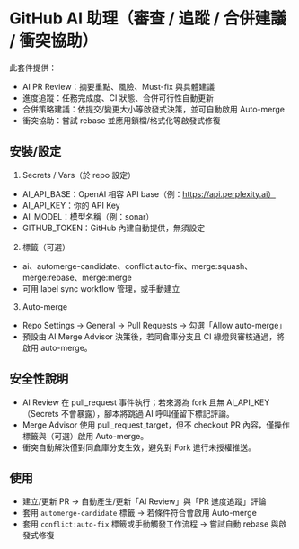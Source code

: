 # GitHub AI 助理（審查 / 追蹤 / 合併建議 / 衝突協助）

此套件提供：
- AI PR Review：摘要重點、風險、Must-fix 與具體建議
- 進度追蹤：任務完成度、CI 狀態、合併可行性自動更新
- 合併策略建議：依提交/變更大小等啟發式決策，並可自動啟用 Auto-merge
- 衝突協助：嘗試 rebase 並應用鎖檔/格式化等啟發式修復

## 安裝/設定

1) Secrets / Vars（於 repo 設定）
- AI_API_BASE：OpenAI 相容 API base（例：https://api.perplexity.ai）
- AI_API_KEY：你的 API Key
- AI_MODEL：模型名稱（例：sonar）
- GITHUB_TOKEN：GitHub 內建自動提供，無須設定

2) 標籤（可選）
- ai、automerge-candidate、conflict:auto-fix、merge:squash、merge:rebase、merge:merge
- 可用 label sync workflow 管理，或手動建立

3) Auto-merge
- Repo Settings → General → Pull Requests → 勾選「Allow auto-merge」
- 預設由 AI Merge Advisor 決策後，若同倉庫分支且 CI 綠燈與審核通過，將啟用 auto-merge。

## 安全性說明
- AI Review 在 pull_request 事件執行；若來源為 fork 且無 AI_API_KEY（Secrets 不會暴露），腳本將跳過 AI 呼叫僅留下標記評論。
- Merge Advisor 使用 pull_request_target，但不 checkout PR 內容，僅操作標籤與（可選）啟用 Auto-merge。
- 衝突自動解決僅對同倉庫分支生效，避免對 Fork 進行未授權推送。

## 使用
- 建立/更新 PR → 自動產生/更新「AI Review」與「PR 進度追蹤」評論
- 套用 `automerge-candidate` 標籤 → 若條件符合會啟用 Auto-merge
- 套用 `conflict:auto-fix` 標籤或手動觸發工作流程 → 嘗試自動 rebase 與啟發式修復